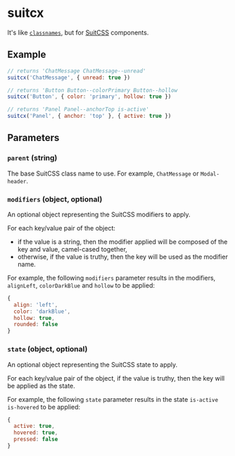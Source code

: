 # suitcx
It's like [`classnames`](classnames), but for [SuitCSS](suitcss) components.

## Example

```js
// returns 'ChatMessage ChatMessage--unread'
suitcx('ChatMessage', { unread: true })
```

```js
// returns 'Button Button--colorPrimary Button--hollow
suitcx('Button', { color: 'primary', hollow: true })
```

```js
// returns 'Panel Panel--anchorTop is-active'
suitcx('Panel', { anchor: 'top' }, { active: true })
```

## Parameters

### `parent` (string)

The base SuitCSS class name to use. For example, `ChatMessage` or `Modal-header`.

### `modifiers` (object, optional)

An optional object representing the SuitCSS modifiers to apply.

For each key/value pair of the object:

- if the value is a string, then the modifier applied will be composed of the key and value, camel-cased together,
- otherwise, if the value is truthy, then the key will be used as the modifier name.

For example, the following `modifiers` parameter results in the modifiers, `alignLeft`, `colorDarkBlue` and `hollow` to be applied:

```js
{
  align: 'left',
  color: 'darkBlue',
  hollow: true,
  rounded: false
}
```

### `state` (object, optional)

An optional object representing the SuitCSS state to apply.

For each key/value pair of the object, if the value is truthy, then the key will be applied as the state.

For example, the following `state` parameter results in the state `is-active is-hovered` to be applied:

```js
{
  active: true,
  hovered: true,
  pressed: false
}
```

[classnames]: https://www.npmjs.com/package/classnames
[suitcss]: https://www.npmjs.com/package/suitcss
